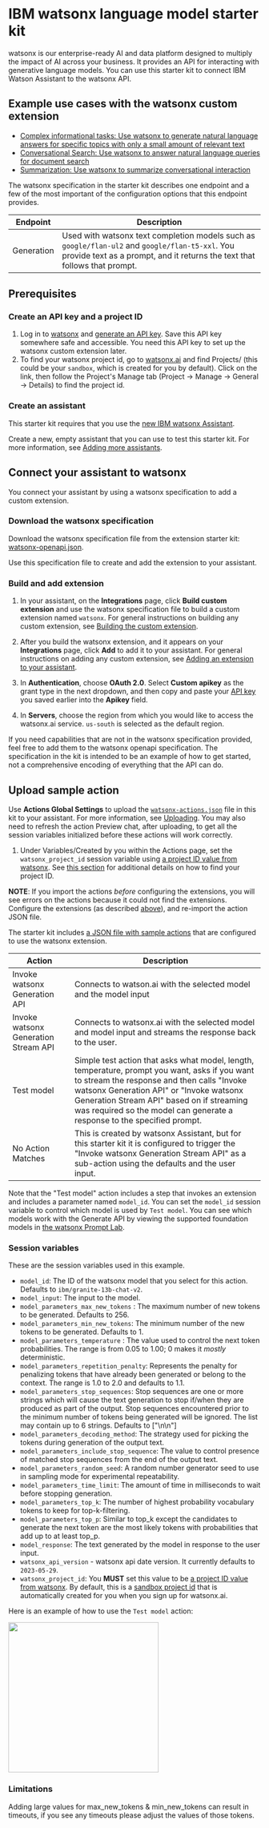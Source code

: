 # IBM watsonx language model starter kit

watsonx is our enterprise-ready AI and data platform designed to multiply the impact of AI across your business. It provides an API for interacting with generative language models. You can use this starter kit to connect IBM Watson Assistant to the watsonx API.

## Example use cases with the watsonx custom extension

- [Complex informational tasks: Use watsonx to generate natural language answers for specific topics with only a small amount of relevant text](../language-model-complex-informational-tasks/README.md)
- [Conversational Search: Use watsonx to answer natural language queries for document search](../language-model-conversational-search/README.md)
- [Summarization: Use watsonx to summarize conversational interaction](../language-model-summarization/README.md)

The watsonx specification in the starter kit describes one endpoint and a few of the most important of the configuration options that this endpoint provides.

| Endpoint   | Description                                                                                                                                                                  |
| ---------- | ---------------------------------------------------------------------------------------------------------------------------------------------------------------------------- |
| Generation | Used with watsonx text completion models such as `google/flan-ul2` and `google/flan-t5-xxl`. You provide text as a prompt, and it returns the text that follows that prompt. |

## Prerequisites

### Create an API key and a project ID

1. Log in to [watsonx](https://dataplatform.cloud.ibm.com/wx/home?context=wx&apps=cos&nocache=true&onboarding=true&quick_start_target=watsonx) and [generate an API key](https://dataplatform.cloud.ibm.com/docs/content/wsj/analyze-data/ml-authentication.html?context=cpdaas). Save this API key somewhere safe and accessible. You need this API key to set up the watsonx custom extension later.
1. To find your watsonx project id, go to [watsonx.ai](https://dataplatform.test.cloud.ibm.com/wx) and find Projects/<project-name> (this could be your `sandbox`, which is created for you by default). Click on the <project-name> link, then follow the Project's Manage tab (Project -> Manage -> General -> Details) to find the project id.

### Create an assistant

This starter kit requires that you use the [new IBM watsonx Assistant](https://cloud.ibm.com/docs/watson-assistant?topic=watson-assistant-welcome-new-assistant).

Create a new, empty assistant that you can use to test this starter kit. For more information, see [Adding more assistants](https://cloud.ibm.com/docs/watson-assistant?topic=watson-assistant-assistant-add).

## Connect your assistant to watsonx

You connect your assistant by using a watsonx specification to add a custom extension.

### Download the watsonx specification

Download the watsonx specification file from the extension starter kit: [watsonx-openapi.json](./watsonx-openapi.json).

Use this specification file to create and add the extension to your assistant.

### Build and add extension

1.  In your assistant, on the **Integrations** page, click **Build custom extension** and use the watsonx specification file to build a custom extension named `watsonx`. For general instructions on building any custom extension, see [Building the custom extension](https://cloud.ibm.com/docs/watson-assistant?topic=watson-assistant-build-custom-extension#building-the-custom-extension).

1.  After you build the watsonx extension, and it appears on your **Integrations** page, click **Add** to add it to your assistant. For general instructions on adding any custom extension, see [Adding an extension to your assistant](https://cloud.ibm.com/docs/watson-assistant?topic=watson-assistant-add-custom-extension).

1.  In **Authentication**, choose **OAuth 2.0**. Select **Custom apikey** as the grant type in the next dropdown, and then copy and paste your [API key](#create-an-api-key-and-a-project-id) you saved earlier into the **Apikey** field.

1.  In **Servers**, choose the region from which you would like to access the watsonx.ai service. `us-south` is selected as the default region. 

If you need capabilities that are not in the watsonx specification provided, feel free to add them to the watsonx openapi specification. The specification in the kit is intended to be an example of how to get started, not a comprehensive encoding of everything that the API can do.

## Upload sample action

Use **Actions Global Settings** to upload the [`watsonx-actions.json`](./watsonx-actions.json) file in this kit to your assistant. For more information, see [Uploading](https://cloud.ibm.com/docs/watson-assistant?topic=watson-assistant-admin-backup-restore#backup-restore-import). You may also need to refresh the action Preview chat, after uploading, to get all the session variables initialized before these actions will work correctly.

1. Under Variables/Created by you within the Actions page, set the `watsonx_project_id` session variable using [a project ID value from watsonx](https://dataplatform.cloud.ibm.com/docs/content/wsj/manage-data/manage-projects.html?context=wx&audience=wdp). See [this section](#create-an-api-key-and-a-project-id) for additional details on how to find your project ID.

**NOTE**: If you import the actions _before_ configuring the extensions, you will see errors on the actions because it could not find the extensions. Configure the extensions (as described [above](#prerequisites)), and re-import the action JSON file.

The starter kit includes [a JSON file with sample actions](./watsonx-actions.json) that are configured to use the watsonx extension.

| Action                        | Description                                                                                                                                                                                   |
| ----------------------------- | --------------------------------------------------------------------------------------------------------------------------------------------------------------------------------------------- |
| Invoke watsonx Generation API | Connects to watson.ai with the selected model and the model input |
| Invoke watsonx Generation Stream API | Connects to watsonx.ai with the selected model and model input and streams the response back to the user. |
| Test model                    | Simple test action that asks what model, length, temperature, prompt you want, asks if you want to stream the response and then calls "Invoke watsonx Generation API" or "Invoke watsonx Generation Stream API" based on if streaming was required so the model can generate a response to the specified prompt. |
| No Action Matches | This is created by watsonx Assistant, but for this starter kit it is configured to trigger the "Invoke watsonx Generation Stream API" as a sub-action using the defaults and the user input. |

Note that the "Test model" action includes a step that invokes an extension and includes a parameter named `model_id`. You can set the `model_id` session variable to control which model is used by `Test model`. You can see which models work with the Generate API by viewing the supported foundation models in [the watsonx Prompt Lab](https://dataplatform.cloud.ibm.com/docs/content/wsj/analyze-data/fm-prompt-lab.html?context=wx).


### Session variables

These are the session variables used in this example.

- `model_id`: The ID of the watsonx model that you select for this action. Defaults to `ibm/granite-13b-chat-v2`.
- `model_input`: The input to the model.
- `model_parameters_max_new_tokens` : The maximum number of new tokens to be generated. Defaults to 256.
- `model_parameters_min_new_tokens`: The minimum number of the new tokens to be generated. Defaults to 1.
- `model_parameters_temperature` : The value used to control the next token probabilities. The range is from 0.05 to 1.00; 0 makes it _mostly_ deterministic.
- `model_parameters_repetition_penalty`: Represents the penalty for penalizing tokens that have already been generated or belong to the context. The range is 1.0 to 2.0 and defaults to 1.1.
- `model_parameters_stop_sequences`: Stop sequences are one or more strings which will cause the text generation to stop if/when they are produced as part of the output. Stop sequences encountered prior to the minimum number of tokens being generated will be ignored. The list may contain up to 6 strings. Defaults to ["\n\n"]
- `model_parameters_decoding_method`: The strategy used for picking the tokens during generation of the output text.
- `model_parameters_include_stop_sequence`: The value to control presence of matched stop sequences from the end of the output text.
- `model_parameters_random_seed`: A random number generator seed to use in sampling mode for experimental repeatability.
- `model_parameters_time_limit`: The amount of time in milliseconds to wait before stopping generation.
- `model_parameters_top_k`: The number of highest probability vocabulary tokens to keep for top-k-filtering.
- `model_parameters_top_p`: Similar to top_k except the candidates to generate the next token are the most likely tokens with probabilities that add up to at least top_p.
- `model_response`: The text generated by the model in response to the user input.
- `watsonx_api_version` - watsonx api date version. It currently defaults to `2023-05-29`.
- `watsonx_project_id`: You **MUST** set this value to be [a project ID value from watsonx](https://dataplatform.cloud.ibm.com/docs/content/wsj/manage-data/manage-projects.html). By default, this is a [sandbox project id](https://dataplatform.cloud.ibm.com/docs/content/wsj/manage-data/sandbox.html) that is automatically created for you when you sign up for watsonx.ai.

Here is an example of how to use the `Test model` action:

<img src="./assets/sample.png" width="300"/>

### Limitations

Adding large values for max_new_tokens & min_new_tokens can result in timeouts, if you see any timeouts please adjust the values of those tokens.
